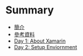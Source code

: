# Summary

* [簡介](README.md)
* [參考資料](reference.md)
* [Day 1: About Xamarin](day-1-about-xamarin.md)
* [Day 2: Setup Enviornment](day-2-setup-enviornment.md)


